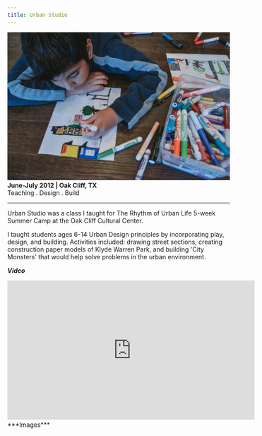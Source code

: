 ```yaml
---
title: Urban Studio
---
```


![Urban Studio](assets/img/work/urban-studio/urban-studio.jpg)
**June-July 2012 | Oak Cliff, TX** <br>
Teaching . Design . Build <br>

---

Urban Studio was a class I taught for The Rhythm of Urban Life 5-week Summer Camp at the Oak Cliff Cultural Center.

I taught students ages 6-14 Urban Design principles by incorporating play, design, and building. Activities included: drawing street sections, creating construction paper models of Klyde Warren Park, and building 'City Monsters' that would help solve problems in the urban environment.


***Video***
<iframe width="560" height="315" src="https://www.youtube.com/embed/1TFItG2x81Q" frameborder="0" allowfullscreen></iframe>

<br>
***Images***
